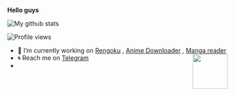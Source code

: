 <b>Hello guys</b>


![My github stats](https://github-readme-stats.vercel.app/api?username=nksama&show_icons=true&theme=radical&hide_title=true)


![Profile views](https://gpvc.arturio.dev/nksama)

- 🔭 I’m currently working on [Rengoku](https://t.me/Rengokurobot) , [Anime Downloader](https://t.me/animedownloaderbbot) ,
[Manga reader](https://t.me/mangareadingweebbot)
- 🌀 Reach me on [Telegram](https://telegram.dog/nk_guy) <img src = https://i.pinimg.com/originals/25/d2/54/25d254df236c61306bceb86df5f671f1.gif width = 80 align = "right">
- 
